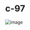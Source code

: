 # c-97

![image](https://user-images.githubusercontent.com/63299443/124341679-a3f51200-dbdb-11eb-8985-ef11d1ff46f6.png)
